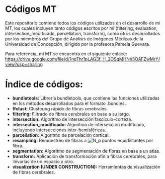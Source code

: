 Códigos MT
======================

Este repositorio contiene todos los códigos utilizados en el desarrollo de mi MT, los cuales incluyen tanto códigos escritos por mi (filtering, evaluation, intersection_modificado, parcellation, transform), como otros desarrollados por los miembros del Grupo de Análisis de Imágenes Médicas de la Universidad de Concepción, dirigido por la profesora Pamela Guevara. 

Para referencia, mi MT se encuentra en el siguiente enlace:
https://drive.google.com/file/d/1nqThr1pLAG3f_H_2OSqMHNh5OAFZwMrY/view?usp=sharing

Índice de códigos:
======================
* **bundletools:** Librería bundletools, que contiene las funciones utilizadas en los métodos desarrollados para el formato .bundles.
* **ffclust:** Clustering rápido de fibras cerebrales.
* **filtering:** Filtrado de fibras cerebrales en base a su largo.
* **intersection:** Algoritmo de intersección fascículo-corteza.
* **intersection_modificado:** Algoritmo de intersección modificado, incluyendo intersecciones ínter-hemisféricas.
* **parcellation:** Algoritmo de parcelación cortical.
* **resampling:** Remuestreo de fibras a <img src="https://latex.codecogs.com/svg.latex?N_p" title="N_p" /> puntos equidistantes por fibra.
* **segmentation:** Algoritmo de segmentación de fibras en base a un atlas.
* **transform:** Aplicación de transformación afín a fibras cerebrales, para llevarlas de un espacio a otro.
* **visualization (UNDER CONSTRUCTION):** Herramientas de visualización de fibras cerebrales.

